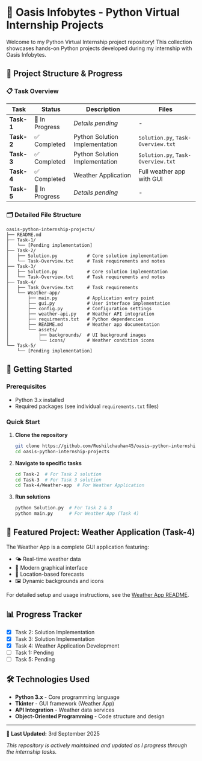 
# 🐍 Oasis Infobytes - Python Virtual Internship Projects

Welcome to my Python Virtual Internship project repository! This collection showcases hands-on Python projects developed during my internship with Oasis Infobytes.

## 📁 Project Structure & Progress

### 📋 Task Overview
| Task | Status | Description | Files |
|------|--------|-------------|-------|
| **Task-1** | 🔄 In Progress | *Details pending* | - |
| **Task-2** | ✅ Completed | Python Solution Implementation | `Solution.py`, `Task-Overview.txt` |
| **Task-3** | ✅ Completed | Python Solution Implementation | `Solution.py`, `Task-Overview.txt` |
| **Task-4** | ✅ Completed | Weather Application | Full weather app with GUI |
| **Task-5** | 🔄 In Progress | *Details pending* | - |

### 🗂️ Detailed File Structure

```
oasis-python-internship-projects/
├── README.md
├── Task-1/
│   └── [Pending implementation]
├── Task-2/
│   ├── Solution.py           # Core solution implementation
│   └── Task-Overview.txt     # Task requirements and notes
├── Task-3/
│   ├── Solution.py           # Core solution implementation
│   └── Task-Overview.txt     # Task requirements and notes
├── Task-4/
│   ├── Task_Overview.txt     # Task requirements
│   └── Weather-app/
│       ├── main.py           # Application entry point
│       ├── gui.py            # User interface implementation
│       ├── config.py         # Configuration settings
│       ├── weather-api.py    # Weather API integration
│       ├── requirments.txt   # Python dependencies
│       ├── README.md         # Weather app documentation
│       └── assets/
│           ├── backgrounds/  # UI background images
│           └── icons/        # Weather condition icons
└── Task-5/
    └── [Pending implementation]
```

## 🚀 Getting Started

### Prerequisites
- Python 3.x installed
- Required packages (see individual `requirements.txt` files)

### Quick Start
1. **Clone the repository**
   ```bash
   git clone https://github.com/Rushilchauhan45/oasis-python-internship-projects.git
   cd oasis-python-internship-projects
   ```

2. **Navigate to specific tasks**
   ```bash
   cd Task-2  # For Task 2 solution
   cd Task-3  # For Task 3 solution
   cd Task-4/Weather-app  # For Weather Application
   ```

3. **Run solutions**
   ```bash
   python Solution.py  # For Task 2 & 3
   python main.py      # For Weather App (Task 4)
   ```

## 🌟 Featured Project: Weather Application (Task-4)

The Weather App is a complete GUI application featuring:
- 🌤️ Real-time weather data
- 🎨 Modern graphical interface
- 📍 Location-based forecasts
- 🖼️ Dynamic backgrounds and icons

For detailed setup and usage instructions, see the [Weather App README](Task-4/Weather-app/README.md).

## 📊 Progress Tracker

- [x] Task 2: Solution Implementation
- [x] Task 3: Solution Implementation  
- [x] Task 4: Weather Application Development
- [ ] Task 1: Pending
- [ ] Task 5: Pending

## 🛠️ Technologies Used

- **Python 3.x** - Core programming language
- **Tkinter** - GUI framework (Weather App)
- **API Integration** - Weather data services
- **Object-Oriented Programming** - Code structure and design

---


**📅 Last Updated:** 3rd September 2025

*This repository is actively maintained and updated as I progress through the internship tasks.*
